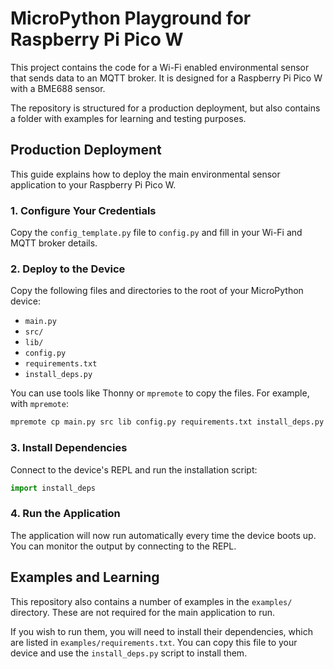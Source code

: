 # MicroPython Playground for Raspberry Pi Pico W

This project contains the code for a Wi-Fi enabled environmental sensor that sends data to an MQTT broker. It is designed for a Raspberry Pi Pico W with a BME688 sensor.

The repository is structured for a production deployment, but also contains a folder with examples for learning and testing purposes.

## Production Deployment

This guide explains how to deploy the main environmental sensor application to your Raspberry Pi Pico W.

### 1. Configure Your Credentials

Copy the `config_template.py` file to `config.py` and fill in your Wi-Fi and MQTT broker details.

### 2. Deploy to the Device

Copy the following files and directories to the root of your MicroPython device:

*   `main.py`
*   `src/`
*   `lib/`
*   `config.py`
*   `requirements.txt`
*   `install_deps.py`

You can use tools like Thonny or `mpremote` to copy the files. For example, with `mpremote`:
```bash
mpremote cp main.py src lib config.py requirements.txt install_deps.py /
```

### 3. Install Dependencies

Connect to the device's REPL and run the installation script:
```python
import install_deps
```

### 4. Run the Application

The application will now run automatically every time the device boots up. You can monitor the output by connecting to the REPL.

## Examples and Learning

This repository also contains a number of examples in the `examples/` directory. These are not required for the main application to run.

If you wish to run them, you will need to install their dependencies, which are listed in `examples/requirements.txt`. You can copy this file to your device and use the `install_deps.py` script to install them.